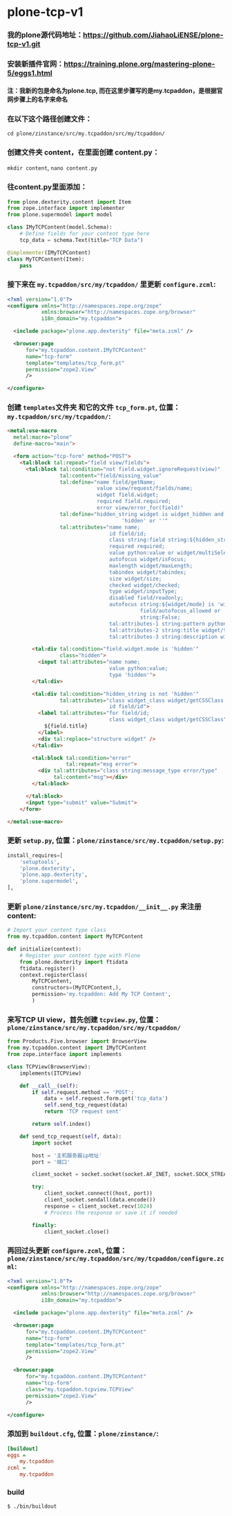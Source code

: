 # plone-tcp-v1

### 我的plone源代码地址：https://github.com/JiahaoLiENSE/plone-tcp-v1.git

### 安装新插件官网：https://training.plone.org/mastering-plone-5/eggs1.html

#### 注：我新的包是命名为plone.tcp, 而在这里步骤写的是my.tcpaddon，是根据官网步骤上的名字来命名

### 在以下这个路径创建文件：
`cd plone/zinstance/src/my.tcpaddon/src/my/tcpaddon/`
### 创建文件夹 content，在里面创建 content.py：
`mkdir content`, `nano content.py`
### 往content.py里面添加：
```python
from plone.dexterity.content import Item
from zope.interface import implementer
from plone.supermodel import model

class IMyTCPContent(model.Schema):
    # Define fields for your content type here
    tcp_data = schema.Text(title="TCP Data")

@implementer(IMyTCPContent)
class MyTCPContent(Item):
    pass
```
### 接下来在 `my.tcpaddon/src/my/tcpaddon/` 里更新 `configure.zcml`:
```xml
<?xml version="1.0"?>
<configure xmlns="http://namespaces.zope.org/zope"
           xmlns:browser="http://namespaces.zope.org/browser"
           i18n_domain="my.tcpaddon">

  <include package="plone.app.dexterity" file="meta.zcml" />

  <browser:page
      for="my.tcpaddon.content.IMyTCPContent"
      name="tcp-form"
      template="templates/tcp_form.pt"
      permission="zope2.View"
      />

</configure>
```

### 创建 `templates`文件夹 和它的文件 `tcp_form.pt`, 位置：`my.tcpaddon/src/my/tcpaddon/`:
```html
<metal:use-macro
  metal:macro="plone"
  define-macro="main">

  <form action="tcp-form" method="POST">
    <tal:block tal:repeat="field view/fields">
      <tal:block tal:condition="not field.widget.ignoreRequest(view)"
                 tal:content="field/missing_value"
                 tal:define="name field/getName;
                             value view/request/fields/name;
                             widget field.widget;
                             required field.required;
                             error view/error_for(field)"
                 tal:define="hidden_string widget is widget_hidden and
                                     'hidden' or ''"
                 tal:attributes="name name;
                                 id field/id;
                                 class string:field string:${hidden_string};
                                 required required;
                                 value python:value or widget/multiSelected;
                                 autofocus widget/isFocus;
                                 maxlength widget/maxLength;
                                 tabindex widget/tabindex;
                                 size widget/size;
                                 checked widget/checked;
                                 type widget/inputType;
                                 disabled field/readonly;
                                 autofocus string:${widget/mode} is 'widget' and
                                           field/autofocus_allowed or
                                           string:False;
                                 tal:attributes-1 string:pattern python:widget/getPattern;
                                 tal:attributes-2 string:title widget/title;
                                 tal:attributes-3 string:description widget/description">

        <tal:div tal:condition="field.widget.mode is 'hidden'"
                 class="hidden">
          <input tal:attributes="name name;
                                 value python:value;
                                 type 'hidden'">
        </tal:div>

        <tal:div tal:condition="hidden_string is not 'hidden'"
                 tal:attributes="class widget_class widget/getCSSClass;
                                 id field/id">
          <label tal:attributes="for field/id;
                                 class widget_class widget/getCSSClass">
            ${field.title}
          </label>
          <div tal:replace="structure widget" />
        </tal:div>

        <tal:block tal:condition="error"
                   tal:repeat="msg error">
          <div tal:attributes="class string:message_type error/type"
               tal:content="msg"></div>
        </tal:block>

      </tal:block>
      <input type="submit" value="Submit">
    </form>

</metal:use-macro>
```

### 更新 `setup.py`, 位置：`plone/zinstance/src/my.tcpaddon/setup.py`:
```python
install_requires=[
    'setuptools',
    'plone.dexterity',
    'plone.app.dexterity',
    'plone.supermodel',
],
```

### 更新 `plone/zinstance/src/my.tcpaddon/__init__.py` 来注册content:
```python
# Import your content type class
from my.tcpaddon.content import MyTCPContent

def initialize(context):
    # Register your content type with Plone
    from plone.dexterity import ftidata
    ftidata.register()
    context.registerClass(
        MyTCPContent,
        constructors=(MyTCPContent,),
        permission='my.tcpaddon: Add My TCP Content',
        )
```

### 来写TCP UI view，首先创建 `tcpview.py`, 位置：`plone/zinstance/src/my.tcpaddon/src/my/tcpaddon/`
```python
from Products.Five.browser import BrowserView
from my.tcpaddon.content import IMyTCPContent
from zope.interface import implements

class TCPView(BrowserView):
    implements(ITCPView)

    def __call__(self):
        if self.request.method == 'POST':
            data = self.request.form.get('tcp_data')
            self.send_tcp_request(data)
            return 'TCP request sent'

        return self.index()

    def send_tcp_request(self, data):
        import socket

        host = '主机服务器ip地址'
        port = '端口'

        client_socket = socket.socket(socket.AF_INET, socket.SOCK_STREAM)

        try:
            client_socket.connect((host, port))
            client_socket.sendall(data.encode())
            response = client_socket.recv(1024)
            # Process the response or save it if needed

        finally:
            client_socket.close()
```

### 再回过头更新 `configure.zcml`, 位置：`plone/zinstance/src/my.tcpaddon/src/my/tcpaddon/configure.zcml`:
```xml
<?xml version="1.0"?>
<configure xmlns="http://namespaces.zope.org/zope"
           xmlns:browser="http://namespaces.zope.org/browser"
           i18n_domain="my.tcpaddon">

  <include package="plone.app.dexterity" file="meta.zcml" />

  <browser:page
      for="my.tcpaddon.content.IMyTCPContent"
      name="tcp-form"
      template="templates/tcp_form.pt"
      permission="zope2.View"
      />

  <browser:page
      for="my.tcpaddon.content.IMyTCPContent"
      name="tcp-form"
      class="my.tcpaddon.tcpview.TCPView"
      permission="zope2.View"
      />

</configure>
```

### 添加到 `buildout.cfg`, 位置：`plone/zinstance/`:
```cfg
[buildout]
eggs =
    my.tcpaddon
zcml =
    my.tcpaddon
```

### build
```shell
$ ./bin/buildout
```
